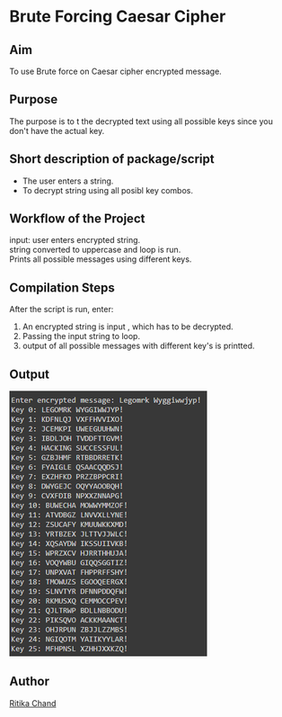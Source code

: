 # Brute Forcing Caesar Cipher

## Aim

To use Brute force on Caesar cipher encrypted message.

## Purpose

The purpose is to t the decrypted text using all possible keys since you don't have the actual key.

## Short description of package/script

- The user enters a string.<br>
- To decrypt string using all posibl key combos. <br>

## Workflow of the Project

input: user enters encrypted string.<br>
string converted to uppercase and loop is run.<br>
Prints all possible messages using different keys. <br>

## Compilation Steps

After the script is run, enter:

1. An encrypted string is input , which has to be decrypted.
2. Passing the input string to loop.
3. output of all possible messages with different key's is printted.

## Output

<img src="../Brute Forcing Caesar Cipher/Images/brute_force_output.png">

## Author

[Ritika Chand](https://github.com/RC2208)

